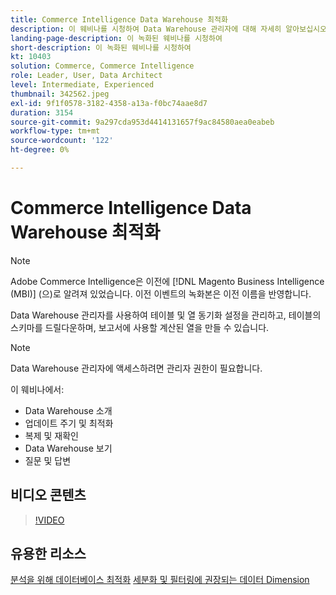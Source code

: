 ```yaml
---
title: Commerce Intelligence Data Warehouse 최적화
description: 이 웨비나를 시청하여 Data Warehouse 관리자에 대해 자세히 알아보십시오.
landing-page-description: 이 녹화된 웨비나를 시청하여
short-description: 이 녹화된 웨비나를 시청하여
kt: 10403
solution: Commerce, Commerce Intelligence
role: Leader, User, Data Architect
level: Intermediate, Experienced
thumbnail: 342562.jpeg
exl-id: 9f1f0578-3182-4358-a13a-f0bc74aae8d7
duration: 3154
source-git-commit: 9a297cda953d4414131657f9ac84580aea0eabeb
workflow-type: tm+mt
source-wordcount: '122'
ht-degree: 0%

---
```


# Commerce Intelligence Data Warehouse 최적화

>[!NOTE]
>
>Adobe Commerce Intelligence은 이전에 [!DNL Magento Business Intelligence (MBI)] (으)로 알려져 있었습니다. 이전 이벤트의 녹화본은 이전 이름을 반영합니다.

Data Warehouse 관리자를 사용하여 테이블 및 열 동기화 설정을 관리하고, 테이블의 스키마를 드릴다운하며, 보고서에 사용할 계산된 열을 만들 수 있습니다.

>[!NOTE]
>
>Data Warehouse 관리자에 액세스하려면 관리자 권한이 필요합니다.

이 웨비나에서:

- Data Warehouse 소개
- 업데이트 주기 및 최적화
- 복제 및 재확인
- Data Warehouse 보기
- 질문 및 답변

## 비디오 콘텐츠

>[!VIDEO](https://video.tv.adobe.com/v/342562?quality=12&learn=on)

## 유용한 리소스

[분석을 위해 데이터베이스 최적화](https://experienceleague.adobe.com/docs/commerce-business-intelligence/mbi/best-practices/data/opt-db-analysis.html?lang=ko)
[세분화 및 필터링에 권장되는 데이터 Dimension](https://experienceleague.adobe.com/docs/commerce-business-intelligence/mbi/best-practices/data/segment-filter.html?lang=ko)
